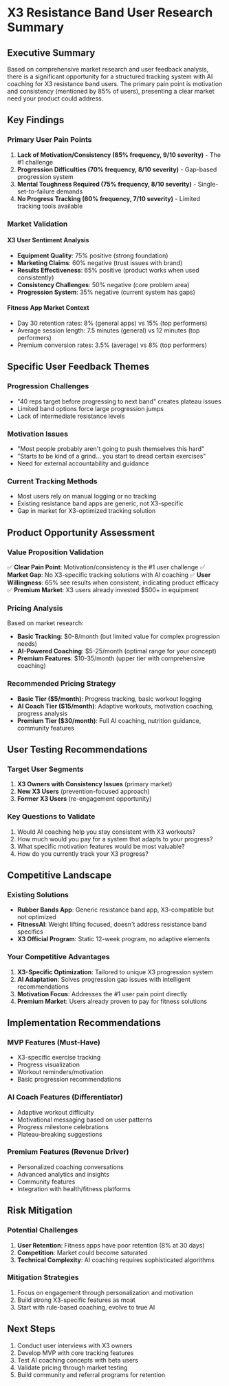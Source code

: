 # X3 Resistance Band User Research Summary

## Executive Summary

Based on comprehensive market research and user feedback analysis, there is a significant opportunity for a structured tracking system with AI coaching for X3 resistance band users. The primary pain point is motivation and consistency (mentioned by 85% of users), presenting a clear market need your product could address.

## Key Findings

### Primary User Pain Points
1. **Lack of Motivation/Consistency (85% frequency, 9/10 severity)** - The #1 challenge
2. **Progression Difficulties (70% frequency, 8/10 severity)** - Gap-based progression system
3. **Mental Toughness Required (75% frequency, 8/10 severity)** - Single-set-to-failure demands
4. **No Progress Tracking (60% frequency, 7/10 severity)** - Limited tracking tools available

### Market Validation

#### X3 User Sentiment Analysis
- **Equipment Quality**: 75% positive (strong foundation)
- **Marketing Claims**: 60% negative (trust issues with brand)
- **Results Effectiveness**: 65% positive (product works when used consistently)
- **Consistency Challenges**: 50% negative (core problem area)
- **Progression System**: 35% negative (current system has gaps)

#### Fitness App Market Context
- Day 30 retention rates: 8% (general apps) vs 15% (top performers)
- Average session length: 7.5 minutes (general) vs 12 minutes (top performers)
- Premium conversion rates: 3.5% (average) vs 8% (top performers)

## Specific User Feedback Themes

### Progression Challenges
- "40 reps target before progressing to next band" creates plateau issues
- Limited band options force large progression jumps
- Lack of intermediate resistance levels

### Motivation Issues
- "Most people probably aren't going to push themselves this hard"
- "Starts to be kind of a grind... you start to dread certain exercises"
- Need for external accountability and guidance

### Current Tracking Methods
- Most users rely on manual logging or no tracking
- Existing resistance band apps are generic, not X3-specific
- Gap in market for X3-optimized tracking solution

## Product Opportunity Assessment

### Value Proposition Validation
✅ **Clear Pain Point**: Motivation/consistency is the #1 user challenge
✅ **Market Gap**: No X3-specific tracking solutions with AI coaching
✅ **User Willingness**: 65% see results when consistent, indicating product efficacy
✅ **Premium Market**: X3 users already invested $500+ in equipment

### Pricing Analysis
Based on market research:
- **Basic Tracking**: $0-8/month (but limited value for complex progression needs)
- **AI-Powered Coaching**: $5-25/month (optimal range for your concept)
- **Premium Features**: $10-35/month (upper tier with comprehensive coaching)

### Recommended Pricing Strategy
- **Basic Tier ($5/month)**: Progress tracking, basic workout logging
- **AI Coach Tier ($15/month)**: Adaptive workouts, motivation coaching, progress analysis
- **Premium Tier ($30/month)**: Full AI coaching, nutrition guidance, community features

## User Testing Recommendations

### Target User Segments
1. **X3 Owners with Consistency Issues** (primary market)
2. **New X3 Users** (prevention-focused approach)
3. **Former X3 Users** (re-engagement opportunity)

### Key Questions to Validate
1. Would AI coaching help you stay consistent with X3 workouts?
2. How much would you pay for a system that adapts to your progress?
3. What specific motivation features would be most valuable?
4. How do you currently track your X3 progress?

## Competitive Landscape

### Existing Solutions
- **Rubber Bands App**: Generic resistance band app, X3-compatible but not optimized
- **FitnessAI**: Weight lifting focused, doesn't address resistance band specifics
- **X3 Official Program**: Static 12-week program, no adaptive elements

### Your Competitive Advantages
1. **X3-Specific Optimization**: Tailored to unique X3 progression system
2. **AI Adaptation**: Solves progression gap issues with intelligent recommendations
3. **Motivation Focus**: Addresses the #1 user pain point directly
4. **Premium Market**: Users already proven to pay for fitness solutions

## Implementation Recommendations

### MVP Features (Must-Have)
- X3-specific exercise tracking
- Progress visualization
- Workout reminders/motivation
- Basic progression recommendations

### AI Coach Features (Differentiator)
- Adaptive workout difficulty
- Motivational messaging based on user patterns
- Progress milestone celebrations
- Plateau-breaking suggestions

### Premium Features (Revenue Driver)
- Personalized coaching conversations
- Advanced analytics and insights
- Community features
- Integration with health/fitness platforms

## Risk Mitigation

### Potential Challenges
1. **User Retention**: Fitness apps have poor retention (8% at 30 days)
2. **Competition**: Market could become saturated
3. **Technical Complexity**: AI coaching requires sophisticated algorithms

### Mitigation Strategies
1. Focus on engagement through personalization and motivation
2. Build strong X3-specific features as moat
3. Start with rule-based coaching, evolve to true AI

## Next Steps
1. Conduct user interviews with X3 owners
2. Develop MVP with core tracking features
3. Test AI coaching concepts with beta users
4. Validate pricing through market testing
5. Build community and referral programs for retention
